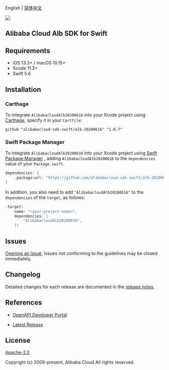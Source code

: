 English | [简体中文](README-CN.md)

![](https://aliyunsdk-pages.alicdn.com/icons/AlibabaCloud.svg)

## Alibaba Cloud Alb SDK for Swift

## Requirements

- iOS 13.3+ / macOS 10.15+
- Xcode 11.3+
- Swift 5.6

## Installation

### Carthage

To integrate `AlibabacloudAlb20200616` into your Xcode project using [Carthage](https://github.com/Carthage/Carthage), specify it in your `Cartfile`:

```ogdl
github "alibabacloud-sdk-swift/alb-20200616" "1.0.7"
```

### Swift Package Manager

To integrate `AlibabacloudAlb20200616` into your Xcode project using [Swift Package Manager](https://swift.org/package-manager/) , adding `AlibabacloudAlb20200616` to the `dependencies` value of your `Package.swift`.

```swift
dependencies: [
    .package(url: "https://github.com/alibabacloud-sdk-swift/alb-20200616.git", from: "1.0.7")
]
```

In addition, you also need to add `"AlibabacloudAlb20200616"` to the `dependencies` of the `target`, as follows:

```swift
.target(
    name: "<your-project-name>",
    dependencies: [
        "AlibabacloudAlb20200616",
    ])
```

## Issues

[Opening an Issue](https://github.com/alibabacloud-sdk-swift/alb-20200616/issues/new), Issues not conforming to the guidelines may be closed immediately.

## Changelog

Detailed changes for each release are documented in the [release notes](./ChangeLog.txt).

## References

* [OpenAPI Developer Portal](https://next.api.alibabacloud.com/home)
- [Latest Release](https://github.com/alibabacloud-sdk-swift/alb-20200616)

## License

[Apache-2.0](http://www.apache.org/licenses/LICENSE-2.0)

Copyright (c) 2009-present, Alibaba Cloud All rights reserved.

